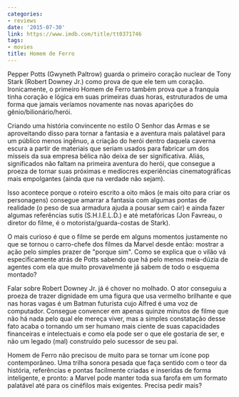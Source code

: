 ```yaml
---
categories:
- reviews
date: '2015-07-30'
link: https://www.imdb.com/title/tt0371746
tags:
- movies
title: Homem de Ferro
---
```


Pepper Potts (Gwyneth Paltrow) guarda o primeiro coração nuclear de Tony Stark (Robert Downey Jr.) como prova de que ele tem um coração. Ironicamente, o primeiro Homem de Ferro também prova que a franquia tinha coração e lógica em suas primeiras duas horas, estruturados de uma forma que jamais veríamos novamente nas novas aparições do gênio/bilionário/herói.

Criando uma história convincente no estilo O Senhor das Armas e se aproveitando disso para tornar a fantasia e a aventura mais palatável para um público menos ingênuo, a criação do herói dentro daquela caverna escura a partir de materiais que seriam usados para fabricar um dos mísseis da sua empresa bélica não deixa de ser significativa. Aliás, significados não faltam na primeira aventura do herói, que consegue a proeza de tornar suas próximas e medíocres experiências cinematográficas mais empolgantes (ainda que na verdade não sejam).

Isso acontece porque o roteiro escrito a oito mãos (e mais oito para criar os personagens) consegue amarrar a fantasia com algumas pontas de realidade (o peso de sua armadura ajuda a pousar sem cair) e ainda fazer algumas referências sutis (S.H.I.E.L.D.) e até metafóricas (Jon Favreau, o diretor do filme, é o motorista/guarda-costas de Stark).

O mais curioso é que o filme se perde em alguns momentos justamente no que se tornou o carro-chefe dos filmes da Marvel desde então: mostrar a ação pelo simples prazer de "porque sim". Como se explica que o vilão vá especificamente atrás de Potts sabendo que há pelo menos meia-dúzia de agentes com ela que muito provavelmente já sabem de todo o esquema montado?

Falar sobre Robert Downey Jr. já é chover no molhado. O ator conseguiu a proeza de trazer dignidade em uma figura que usa vermelho brilhante e que nas horas vagas é um Batman futurista cujo Alfred é uma voz de computador. Consegue convencer em apenas quinze minutos de filme que não há nada pelo qual ele mereça viver, mas a simples constatação desse fato acaba o tornando um ser humano mais ciente de suas capacidades financeiras e intelectuais e como ela pode ser o que ele gostaria de ser, e não um legado (mal) construído pelo sucessor de seu pai.

Homem de Ferro não precisou de muito para se tornar um ícone pop contemporâneo. Uma trilha sonora pesada que faça sentido com o teor da história, referências e pontas facilmente criadas e inseridas de forma inteligente, e pronto: a Marvel pode manter toda sua farofa em um formato palatável até para os cinéfilos mais exigentes. Precisa pedir mais?